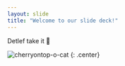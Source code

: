 ```yaml
---
layout: slide
title: "Welcome to our slide deck!"
---
```


Detlef take it 🐊

![cherryontop-o-cat](https://octodex.github.com/images/cherryontop-o-cat.png)
{: .center}

